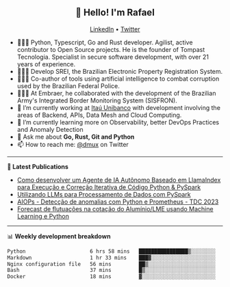<h2 align="center">👋 Hello! I'm Rafael</h2>
<p align="center">
  <a href="https://www.linkedin.com/in/rafaelsales">LinkedIn</a> •
  <a href="https://twitter.com/dmux">Twitter</a>
</p>


- 👨🏻‍💻 Python, Typescript, Go and Rust developer. Agilist, active contributor to Open Source projects. He is the founder of Tompast Tecnologia. Specialist in secure software development, with over 21 years of experience.
- 👨🏻‍💻 Develop SREI, the Brazilian Electronic Property Registration System.
- 👨🏻‍💻 Co-author of tools using artificial intelligence to combat corruption used by the Brazilian Federal Police.
- 👨🏻‍💻 At Embraer, he collaborated with the development of the Brazilian Army's Integrated Border Monitoring System (SISFRON).
- 🔭 I’m currently working at [Itaú Unibanco](https://www.itau.com.br) with development involving the areas of Backend, APIs, Data Mesh and Cloud Computing.
- 🌱 I’m currently learning more on Observability, better DevOps Practices and Anomaly Detection
- 💬 Ask me about **Go, Rust, Git and Python**
- 📫 How to reach me: [@dmux](https://twitter.com/dmux) on Twitter

-------

**📝 Latest Publications**

<!-- BLOG-POST-LIST:START -->
- [Como desenvolver um Agente de IA Autônomo Baseado em LlamaIndex para Execução e Correção Iterativa de Código Python & PySpark](https://medium.com/@rfsales/como-desenvolver-um-agente-de-ia-autônomo-baseado-em-llamaindex-para-execução-e-correção-iterativa-bf3645edb8bc)
- [Utilizando LLMs para Processamento de Dados com PySpark](https://www.linkedin.com/pulse/utilizando-llms-para-processamento-de-dados-com-pyspark-rafael-sales-n4abe/)
- [AIOPs - Detecção de anomalias com Python e Prometheus - TDC 2023](https://www.linkedin.com/posts/rafaelsales_aiops-detec%C3%A7%C3%A3o-de-anomalias-com-python-activity-7110731103132372992-LHMO?utm_source=share&utm_medium=member_desktop)
- [Forecast de flutuações na cotação do Alumínio/LME usando Machine Learning e Python](https://www.linkedin.com/pulse/forecast-de-flutua%C3%A7%C3%B5es-na-cota%C3%A7%C3%A3o-do-alum%C3%ADniolme-usando-rafael-sales)
<!-- BLOG-POST-LIST:END -->

-------

📊 **Weekly development breakdown**
<!--START_SECTION:waka-->

```txt
Python                     6 hrs 58 mins   ████████████████▒░░░░░░░░   64.67 %
Markdown                   1 hr 33 mins    ███▓░░░░░░░░░░░░░░░░░░░░░   14.47 %
Nginx configuration file   56 mins         ██▒░░░░░░░░░░░░░░░░░░░░░░   08.68 %
Bash                       37 mins         █▒░░░░░░░░░░░░░░░░░░░░░░░   05.75 %
Docker                     18 mins         ▓░░░░░░░░░░░░░░░░░░░░░░░░   02.93 %
```

<!--END_SECTION:waka-->
